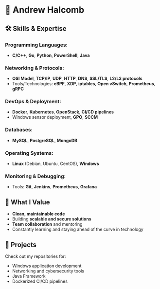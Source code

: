 # 👋 Andrew Halcomb

## 🛠 Skills & Expertise

### Programming Languages:
- **C/C++**, **Go**, **Python**, **PowerShell**, **Java**

### Networking & Protocols:
- **OSI Model**, **TCP/IP**, **UDP**, **HTTP**, **DNS**, **SSL/TLS**, **L2/L3 protocols**
- Tools/Technologies: **eBPF**, **XDP**, **iptables**, **Open vSwitch**, **Prometheus**, **gRPC**

### DevOps & Deployment:
- **Docker**, **Kubernetes**, **OpenStack**, **CI/CD pipelines**
- Windows sensor deployment, **GPO**, **SCCM**

### Databases:
- **MySQL**, **PostgreSQL**, **MongoDB**

### Operating Systems:
- **Linux** (Debian, Ubuntu, CentOS), **Windows**

### Monitoring & Debugging:
- Tools: **Git**, **Jenkins**, **Prometheus**, **Grafana**

## 🎯 What I Value
- **Clean, maintainable code**
- Building **scalable and secure solutions**
- **Team collaboration** and mentoring
- Constantly learning and staying ahead of the curve in technology

## 🔗 Projects
Check out my repositories for:
- Windows application development
- Networking and cybersecurity tools
- Java Framework
- Dockerized CI/CD pipelines
